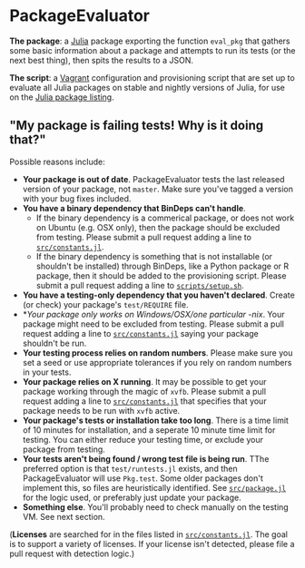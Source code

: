 PackageEvaluator
================

**The package**: a [Julia](http://julialang.org) package exporting the function `eval_pkg` that gathers some basic information about a package and attempts to run its tests (or the next best thing), then spits the results to a JSON.

**The script**: a [Vagrant](https://www.vagrantup.com/) configuration and provisioning script that are set up to evaluate all Julia packages on stable and nightly versions of Julia, for use on the [Julia package listing](http://pkg.julialang.org/).

## "My package is failing tests! Why is it doing that?"

Possible reasons include:

* **Your package is out of date**. PackageEvaluator tests the last released version of your package, not `master`. Make sure you've tagged a version with your bug fixes included.
* **You have a binary dependency that BinDeps can't handle**.
  * If the binary dependency is a commerical package, or does not work on Ubuntu (e.g. OSX only), then the package should be excluded from testing. Please submit a pull request adding a line to [`src/constants.jl`](https://github.com/IainNZ/PackageEvaluator.jl/blob/master/src/constants.jl).
  * If the binary dependency is something that is not installable (or shouldn't be installed) through BinDeps, like a Python package or R package, then it should be added to the provisioning script. Please submit a pull request adding a line to [`scripts/setup.sh`](https://github.com/IainNZ/PackageEvaluator.jl/blob/master/scripts/setup.sh).
* **You have a testing-only dependency that you haven't declared**. Create (or check) your package's `test/REQUIRE` file.
* **Your package only works on Windows/OSX/one particular *-nix**. Your package might need to be excluded from testing. Please submit a pull request adding a line to [`src/constants.jl`](https://github.com/IainNZ/PackageEvaluator.jl/blob/master/src/constants.jl) saying your package shouldn't be run.
* **Your testing process relies on random numbers**. Please make sure you set a seed or use appropriate tolerances if you rely on random numbers in your tests.
* **Your package relies on X running**. It may be possible to get your package working through the magic of `xvfb`. Please submit a pull request adding a line to [`src/constants.jl`](https://github.com/IainNZ/PackageEvaluator.jl/blob/master/src/constants.jl) that specifies that your package needs to be run with `xvfb` active.
* **Your package's tests or installation take too long**. There is a time limit of 10 minutes for installation, and a seperate 10 minute time limit for testing. You can either reduce your testing time, or exclude your package from testing.
* **Your tests aren't being found / wrong test file is being run**. TThe preferred option is that `test/runtests.jl` exists, and then PackageEvaluator will use `Pkg.test`. Some older packages don't implement this, so files are heuristically identified. See [`src/package.jl`](https://github.com/IainNZ/PackageEvaluator.jl/blob/master/src/package.jl) for the logic used, or preferably just update your package.
* **Something else**. You'll probably need to check manually on the testing VM. See next section.

(**Licenses** are searched for in the files listed in [`src/constants.jl`](https://github.com/IainNZ/PackageEvaluator.jl/blob/master/src/constants.jl). The goal is to support a variety of licenses. If your license isn't detected, please file a pull request with detection logic.)

